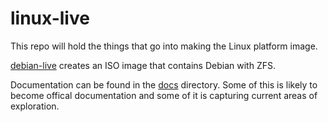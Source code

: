 # linux-live

This repo will hold the things that go into making the Linux platform image.

[debian-live](tools/debian-live) creates an ISO image that contains Debian with
ZFS.

Documentation can be found in the [docs](docs) directory.  Some of this is
likely to become offical documentation and some of it is capturing current
areas of exploration.
